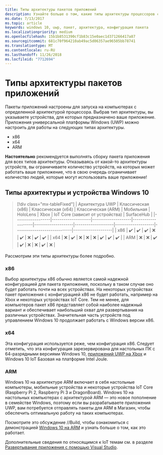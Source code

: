 ```yaml
---
title: Типы архитектуры пакетов приложений
description: Узнайте больше о том, какие типы архитектуры процессоров следует использовать при создании пакета приложения UWP.
ms.date: 7/13/2017
ms.topic: article
keywords: windows 10, uwp, пакет, архитектура, конфигурация пакета
ms.localizationpriority: medium
ms.openlocfilehash: 15b1b8531390cf1b83c15e0aec1d371266417a87
ms.sourcegitcommit: 681c70f964210ab49ac5d06357ae96505bb78741
ms.translationtype: MT
ms.contentlocale: ru-RU
ms.lasthandoff: 11/26/2018
ms.locfileid: "7712694"
---
```

# <a name="app-package-architectures"></a>Типы архитектуры пакетов приложений

Пакеты приложений настроены для запуска на компьютерах с определенной архитектурой процессора. Выбрав тип архитектуры, вы указываете устройства, для которых предназначено ваше приложение. Приложения универсальной платформы Windows (UWP) можно настроить для работы на следующих типах архитектуры.
- x86
- x64
- ARM

**Настоятельно** рекомендуется выполнять сборку пакета приложения для всех типов архитектуры. Отказываясь от какой-то архитектуры устройств, вы ограничиваете количество устройств, на которых может работать ваше приложение, что в свою очередь ограничивает количество людей, которые могут использовать ваше приложение!

## <a name="windows-10-devices-and-architectures"></a>Типы архитектуры и устройства Windows 10

> [!div class="mx-tableFixed"]
| Архитектура UWP | Классическая (x86)      | Классическая (x64)      | Классическая (ARM)      | Мобильная             | HoloLens           | Xbox               | IoT Core (зависит от устройства) | SurfaceHub        |
|------------------|--------------------|--------------------|--------------------|--------------------|--------------------|--------------------|-----------------------------|--------------------|
| x86              | :heavy_check_mark: | :heavy_check_mark: | :heavy_check_mark: | :x:                | :heavy_check_mark: | :x:                | :heavy_check_mark:          | :heavy_check_mark: |
| x64              | :x:                | :heavy_check_mark: | :x:                | :x:                | :x:                | :heavy_check_mark: | :heavy_check_mark:          | :heavy_check_mark: |
| ARM              | :x:                | :x:                | :heavy_check_mark: | :heavy_check_mark: | :x:                | :x:                | :heavy_check_mark:          | :x:                |
 

Рассмотрим эти типы архитектуры более подробно. 

### <a name="x86"></a>x86
Выбор архитектуры x86 обычно является самой надежной конфигурацией для пакета приложения, поскольку в таком случае оно будет работать почти на всех устройствах. На некоторых устройствах пакет приложения с конфигурацией x86 не будет работать, например на Xbox и некоторых устройствах IoT Core. Тем не менее, для компьютеров пакет x86 представляет собой наиболее надежный вариант и обеспечивает наибольший охват для развертывания на различных устройствах. Значительная часть устройств под управлением Windows 10 продолжает работать с Windows версии x86. 

### <a name="x64"></a>x64
Эта конфигурация используется реже, чем конфигурация x86. Следует отметить, что эта конфигурация зарезервирована для настольных ПК с 64-разрядными версиями Windows 10, [приложений UWP на Xbox](https://docs.microsoft.com/windows/uwp/xbox-apps/system-resource-allocation) и Windows 10 IoT Базовая на платформе Intel Joule.

### <a name="arm"></a>ARM
Windows 10 на архитектуре ARM включает в себя настольные компьютеры, мобильные устройства и некоторые устройства IoT Core (Raspberry Pi 2, Raspberry Pi 3 и DragonBoard). Windows 10 на настольных компьютерах с архитектурой ARM — это новое пополнение в семействе Windows, поэтому если вы разрабатываете приложения UWP, вам потребуется отправлять пакеты для ARM в Магазин, чтобы обеспечить оптимальную работу на таких компьютерах. 

Посмотрите это обсуждение //Build, чтобы ознакомиться с демонстрацией [Windows 10 на ARM](https://channel9.msdn.com/Events/Build/2017/P4171) и узнать больше о том, как это работает. 

Дополнительные сведения по относящимся к IoT темам см. в разделе [Развертывание приложения с помощью Visual Studio](https://developer.microsoft.com/windows/iot/Docs/AppDeployment).
